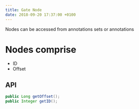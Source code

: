 ```yaml
---
title: Gate Node
date: 2018-09-20 17:37:00 +0100
---
```


Nodes can be accessed from annotations sets or annotations

# Nodes comprise
* ID
* Offset

## API
```java
public Long getOffset();
public Integer getID();
```
